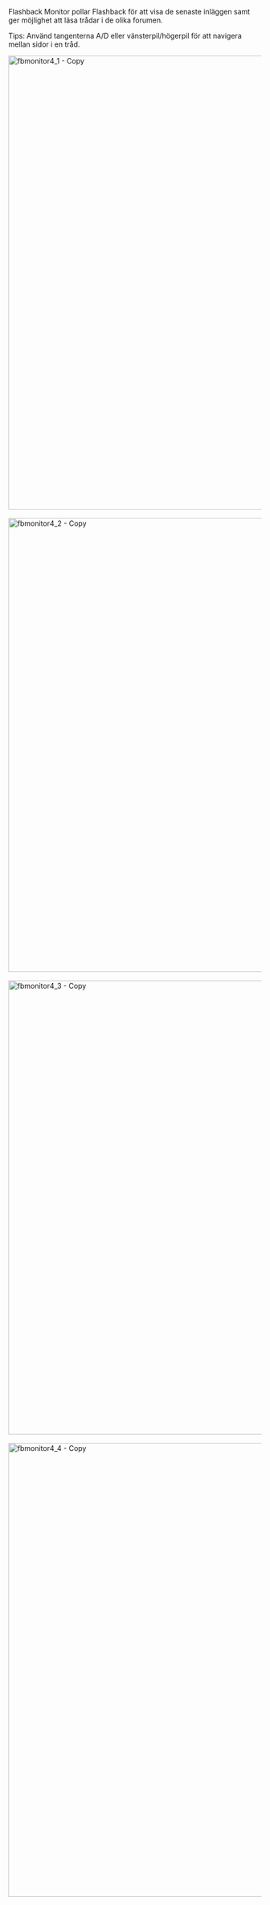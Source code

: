 Flashback Monitor pollar Flashback för att visa de senaste inläggen samt ger möjlighet att läsa trådar i de olika forumen.

Tips: Använd tangenterna A/D eller vänsterpil/högerpil för att navigera mellan sidor i en tråd.


<img width="902" alt="fbmonitor4_1 - Copy" src="https://github.com/user-attachments/assets/bcf40ea8-cad8-4b8f-9c97-473cc783b475" />
<br>
<br>
<img width="902" alt="fbmonitor4_2 - Copy" src="https://github.com/user-attachments/assets/7939afdf-59bf-4817-b9c4-82c3eee524a3" />
<br>
<br>

<img width="902" alt="fbmonitor4_3 - Copy" src="https://github.com/user-attachments/assets/bba4ecd1-bfdf-43b1-9257-7a1e704cf686" />
<br>
<br>

<img width="902" alt="fbmonitor4_4 - Copy" src="https://github.com/user-attachments/assets/280c3439-9e69-4cc0-a152-abe8eb26a3ea" />
